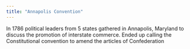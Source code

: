 ```yaml
---
title: "Annapolis Convention"
---
```

In 1786 political leaders from 5 states gathered in Annapolis, Maryland to discuss the promotion of interstate commerce. Ended up calling the Constitutional convention to amend the articles of Confederation


